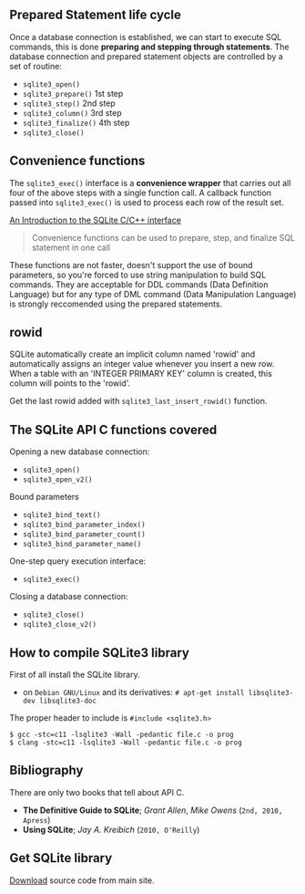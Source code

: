 ## Prepared Statement life cycle

Once a database connection is established, we can start to execute SQL commands,
this is done __preparing and stepping through statements__. The database 
connection and prepared statement objects are controlled by a set of routine:

* `sqlite3_open()`        
* `sqlite3_prepare()`     1st step
* `sqlite3_step()`        2nd step
* `sqlite3_column()`      3rd step
* `sqlite3_finalize()`    4th step
* `sqlite3_close()`       

## Convenience functions

The `sqlite3_exec()` interface is a __convenience wrapper__ that carries out all four
of the above steps with a single function call. A callback function passed into 
`sqlite3_exec()` is used to process each row of the result set.

[An Introduction to the SQLite C/C++ interface](https://www.sqlite.org/cintro.html)

> Convenience functions can be used to prepare, step, and finalize SQL statement
in one call

These functions are not faster, doesn't support the use of bound parameters, so
you're forced to use string manipulation to build SQL commands. They are 
acceptable for DDL commands (Data Definition Language) but for any type of DML 
command (Data Manipulation Language) is strongly reccomended using the prepared 
statements.

## rowid

SQLite automatically create an implicit column named 'rowid' and automatically
assigns an integer value whenever you insert a new row. When a table with an
'INTEGER PRIMARY KEY' column is created, this column will points to the
'rowid'.

Get the last rowid added with `sqlite3_last_insert_rowid()` function.

## The SQLite API C functions covered

Opening a new database connection:

* `sqlite3_open()`
* `sqlite3_open_v2()`

Bound parameters

* `sqlite3_bind_text()`
* `sqlite3_bind_parameter_index()`
* `sqlite3_bind_parameter_count()`
* `sqlite3_bind_parameter_name()`

One-step query execution interface:

* `sqlite3_exec()`

Closing a database connection:

* `sqlite3_close()`
* `sqlite3_close_v2()`

## How to compile SQLite3 library

First of all install the SQLite library.

- on ``Debian GNU/Linux`` and its derivatives:
`# apt-get install libsqlite3-dev libsqlite3-doc`

The proper header to include is `#include <sqlite3.h>`

```
$ gcc -stc=c11 -lsqlite3 -Wall -pedantic file.c -o prog
$ clang -stc=c11 -lsqlite3 -Wall -pedantic file.c -o prog
```

## Bibliography

There are only two books that tell about API C.

* **The Definitive Guide to SQLite**; *Grant Allen*, *Mike Owens* (`2nd, 2010, Apress`)
* **Using SQLite**; *Jay A. Kreibich* (`2010, O'Reilly`)

## Get SQLite library

[Download](https://sqlite.org/download.html) source code from main site.
